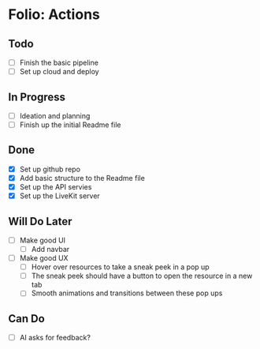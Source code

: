 # Folio: Actions

## Todo

- [ ] Finish the basic pipeline
- [ ] Set up cloud and deploy

## In Progress

- [ ] Ideation and planning
- [ ] Finish up the initial Readme file

## Done

- [x] Set up github repo
- [x] Add basic structure to the Readme file
- [x] Set up the API servies
- [x] Set up the LiveKit server

## Will Do Later

- [ ] Make good UI
  - [ ] Add navbar
- [ ] Make good UX
  - [ ] Hover over resources to take a sneak peek in a pop up
  - [ ] The sneak peek should have a button to open the resource in a new tab
  - [ ] Smooth animations and transitions between these pop ups

## Can Do

- [ ] AI asks for feedback?

